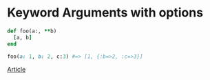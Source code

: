 # Keyword Arguments with options

```ruby
def foo(a:, **b)
  [a, b]
end

foo(a: 1, b: 2, c:3) #=> [1, {:b=>2, :c=>3}]
```

[Article](http://brainspec.com/blog/2012/10/08/keyword-arguments-ruby-2-0/)

